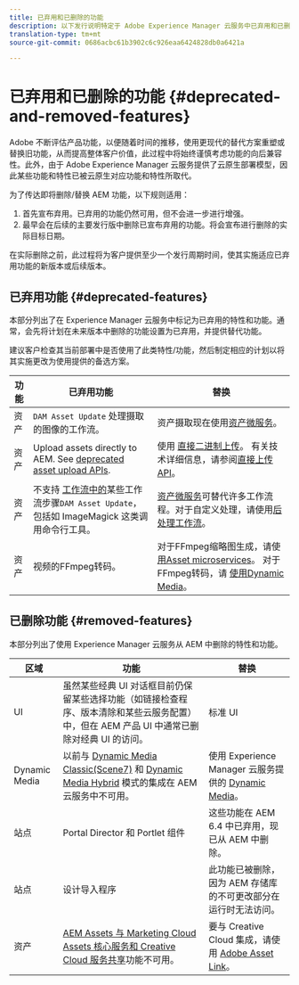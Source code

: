 ```yaml
---
title: 已弃用和已删除的功能
description: 以下发行说明特定于 Adobe Experience Manager 云服务中已弃用和已删除的功能。
translation-type: tm+mt
source-git-commit: 0686acbc61b3902c6c926eaa6424828db0a6421a

---
```



# 已弃用和已删除的功能 {#deprecated-and-removed-features}

Adobe 不断评估产品功能，以便随着时间的推移，使用更现代的替代方案重塑或替换旧功能，从而提高整体客户价值，此过程中将始终谨慎考虑功能的向后兼容性。此外，由于 Adobe Experience Manager 云服务提供了云原生部署模型，因此某些功能和特性已被云原生对应功能和特性所取代。

为了传达即将删除/替换 AEM 功能，以下规则适用：

1. 首先宣布弃用。已弃用的功能仍然可用，但不会进一步进行增强。
1. 最早会在后续的主要发行版中删除已宣布弃用的功能。将会宣布进行删除的实际目标日期。

在实际删除之前，此过程将为客户提供至少一个发行周期时间，使其实施适应已弃用功能的新版本或后续版本。

## 已弃用功能 {#deprecated-features}

本部分列出了在 Experience Manager 云服务中标记为已弃用的特性和功能。通常，会先将计划在未来版本中删除的功能设置为已弃用，并提供替代功能。

建议客户检查其当前部署中是否使用了此类特性/功能，然后制定相应的计划以将其实施更改为使用提供的备选方案。

| 功能 | 已弃用功能 | 替换 |
| ------------ | ------------------ | ----------- |
| 资产 | `DAM Asset Update` 处理摄取的图像的工作流。 | 资产摄取现在使用[资产微服务](/help/assets/asset-microservices-overview.md)。 |
| 资产 | Upload assets directly to AEM. See [deprecated asset upload APIs](/help/assets/developer-reference-material-apis.md#deprecated-asset-upload-api). | 使用 [直接二进制上传](/help/assets/add-assets.md)。 有关技术详细信息，请参阅[直接上传 API](/help/assets/developer-reference-material-apis.md#overview-binary-upload)。 |
| 资产 | 不支持 [ 工作流中的](/help/assets/developer-reference-material-apis.md#post-processing-workflows-steps)某些工作流步骤`DAM Asset Update`，包括如 ImageMagick 这类调用命令行工具。 | [资产微服务](/help/assets/asset-microservices-overview.md)可替代许多工作流程。对于自定义处理，请使用[后处理工作流](/help/assets/asset-microservices-configure-and-use.md#post-processing-workflows)。 |
| 资产 | 视频的FFmpeg转码。 | 对于FFmpeg缩略图生成，请使 [用Asset microservices](/help/assets/asset-microservices-overview.md)。 对于FFmpeg转码，请 [使用Dynamic Media](/help/assets/manage-video-assets.md)。 |

## 已删除功能 {#removed-features}

本部分列出了使用 Experience Manager 云服务从 AEM 中删除的特性和功能。

| 区域 | 功能 | 替换 |
| ------------ | ------------------ | ----------- |
| UI | 虽然某些经典 UI 对话框目前仍保留某些选择功能（如链接检查程序、版本清除和某些云服务配置）中，但在 AEM 产品 UI 中通常已删除对经典 UI 的访问。 | 标准 UI |
| Dynamic Media | 以前与 [Dynamic Media Classic(Scene7)](https://helpx.adobe.com/cn/experience-manager/6-5/sites/administering/using/scene7.html) 和 [Dynamic Media Hybrid](https://helpx.adobe.com/cn/experience-manager/6-5/assets/using/config-dynamic.html) 模式的集成在 AEM 云服务中不可用。 | 使用 Experience Manager 云服务提供的 [Dynamic Media](/help/assets/dynamic-media/dynamic-media.md)。 |
| 站点 | Portal Director 和 Portlet 组件 | 这些功能在 AEM 6.4 中已弃用，现已从 AEM 中删除。 |
| 站点 | 设计导入程序 | 此功能已被删除，因为 AEM 存储库的不可更改部分在运行时无法访问。 |
| 资产 | [AEM Assets 与 Marketing Cloud Assets 核心服务和 Creative Cloud 服务共享](https://docs.adobe.com/content/help/en/experience-manager-65/administering/integration/configure-assets-cc-integration.html)功能不可用。 | 要与 Creative Cloud 集成，请使用 [Adobe Asset Link](https://helpx.adobe.com/cn/enterprise/using/adobe-asset-link.html)。 |
